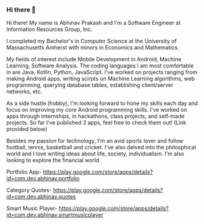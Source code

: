 ### Hi there 👋

<!--
**abhinavp403/abhinavp403** is a ✨ _special_ ✨ repository because its `README.md` (this file) appears on your GitHub profile.

Here are some ideas to get you started:

- 🔭 I’m currently working on ...
- 🌱 I’m currently learning ...
- 👯 I’m looking to collaborate on ...
- 🤔 I’m looking for help with ...
- 💬 Ask me about ...
- 📫 How to reach me: ...
- 😄 Pronouns: ...
- ⚡ Fun fact: ...
-->

Hi there! My name is Abhinav Prakash and I'm a Software Engineer at Information Resources Group, Inc. 

I completed my Bachelor's in Computer Science at the University of Massachusetts Amherst with minors in Economics and Mathematics.

My fields of interest include Mobile Development in Android, Machine Learning, Software Analysis.
The coding languages I am most comfortable in are Java, Kotlin, Python, JavaScript.
I've worked on projects ranging from making Android apps, writing scirpts on Machine Learning algorithms, web programming, querying database tables, establishing client/server networks, etc.

As a side hustle (hobby), I'm looking forward to hone my skills each day and focus on improving my core Android programming skills. I've worked on apps through internships, in hackathons, class projects, and self-made projects. So far I've published 3 apps, feel free to check them out! (Link provided below)

Besides my passion for technology, I'm an avid sports lover and follow football, tennis, basketball and cricket. I've also delved into the philosphical world and I love writing ideas about life, society, individualism. I'm also looking to explore the financial world.

Portfolio App- https://play.google.com/store/apps/details?id=com.dev.abhinav.portfolio

Category Quotes- https://play.google.com/store/apps/details?id=com.dev.abhinav.quotes

Smart Music Player- https://play.google.com/store/apps/details?id=com.dev.abhinav.smartmusicplayer
